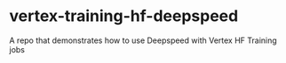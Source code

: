 # vertex-training-hf-deepspeed
A repo that demonstrates how to use Deepspeed with Vertex HF Training jobs
